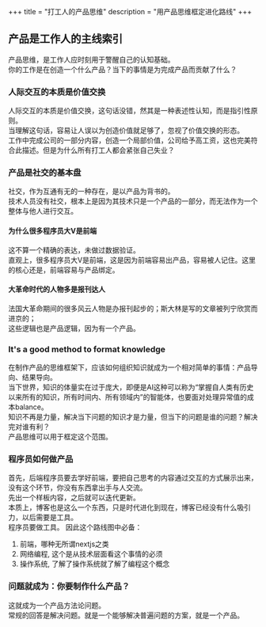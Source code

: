 +++
title = "打工人的产品思维"
description = "用产品思维框定进化路线"
+++
## 产品是工作人的主线索引
产品思维，是工作人应时刻用于警醒自己的认知基础。   
你的工作是在创造一个什么产品？当下的事情是为完成产品而贡献了什么？  
### 人际交互的本质是价值交换
人际交互的本质是价值交换，这句话没错，然其是一种表述性认知，而是指引性原则。  
当理解这句话，容易让人误以为创造价值就足够了，忽视了价值交换的形态。  
工作中完成公司的一部分内容，创造一个局部价值，公司给予高工资，这也完美符合此描述。但是为什么所有打工人都会紧张自己失业？
### 产品是社交的基本盘
社交，作为互通有无的一种存在，是以产品为背书的。  
技术人员没有社交，根本上是因为其技术只是一个产品的一部分，而无法作为一个整体与他人进行交互。
#### 为什么很多程序员大V是前端
这不算一个精确的表达，未做过数据验证。   
直观上，很多程序员大V是前端，这是因为前端容易出产品，容易被人记住。这里的核心还是，前端容易与产品绑定。   
#### 大革命时代的人物多是报刊达人
法国大革命期间的很多风云人物是办报刊起步的；斯大林是写的文章被列宁欣赏而进京的；  
这些逻辑也是产品逻辑，因为有一个产品。
### It's a good method to format knowledge
在制作产品的思维框架下，应该如何组织知识就成为一个相对简单的事情：产品导向、结果导向。  
当下世界，知识的体量实在过于庞大，即便是AI这种可以称为“掌握自人类有历史以来所有的知识，所有时间内、所有领域内”的智能体，也要面对处理异常值的成本balance。  
知识不再是力量，解决当下问题的知识才是力量，但当下的问题是谁的问题？解决完对谁有利？  
产品思维可以用于框定这个范围。  
### 程序员如何做产品
首先，后端程序员要去学好前端，要把自己思考的内容通过交互的方式展示出来，没有这个环节，你没有东西拿出手与人交流。  
先出一个样板内容，之后就可以迭代更新。  
本质上，博客也是这么一个东西，只是时代进化到现在，博客已经没有什么吸引力，以后需要是工具。  
程序员要做工具。
因此这个路线图中必备：  
1. 前端，哪种无所谓nextjs之类
2. 网络编程, 这个是从技术层面看这个事情的必须
3. 操作系统, 了解了操作系统就了解了编程这个概念
### 问题就成为：你要制作什么产品？
这就成为一个产品方法论问题。  
常规的回答是解决问题。就是一个能够解决普遍问题的方案，就是一个产品。  

